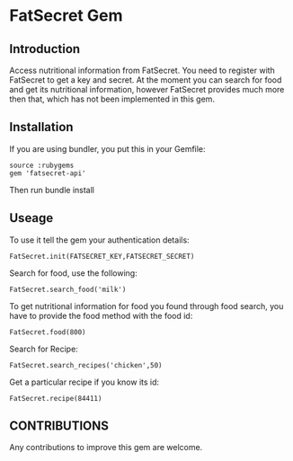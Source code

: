 FatSecret Gem
=============

Introduction
------------
Access nutritional information from FatSecret. You need to register with FatSecret to get
a key and secret. At the moment you can search for food and get its nutritional information,
however FatSecret provides much more then that, which has not been implemented in this gem.

Installation
------------
If you are using bundler, you put this in your Gemfile:

    source :rubygems
    gem 'fatsecret-api'
    
Then run bundle install

Useage
------

To use it tell the gem your authentication details:

    FatSecret.init(FATSECRET_KEY,FATSECRET_SECRET)

Search for food, use the following:

    FatSecret.search_food('milk')

To get nutritional information for food you found through food search, you have to provide
the food method with the food id:

    FatSecret.food(800)

Search for Recipe:

    FatSecret.search_recipes('chicken',50)

Get a particular recipe if you know its id:

    FatSecret.recipe(84411)

CONTRIBUTIONS
-------------
Any contributions to improve this gem are welcome.
